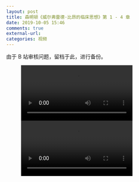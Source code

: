 ```yaml
---
layout: post
title: 森明顿《威尔弗雷德·比昂的临床思想》第 1 - 4 章
date: 2019-10-05 15:46
comments: true
external-url:
categories: 视频
---
```

由于 B 站审核问题，留档于此，进行备份。

<figure class="video_container">
  <video controls="true" allowfullscreen="true">
    <source src="{{site.url}}/videos/bion1.mp4" type="video/mp4">
  </video>
  <video controls="true" allowfullscreen="true">
    <source src="{{site.url}}/videos/bion2.mp4" type="video/mp4">
  </video>
</figure>



